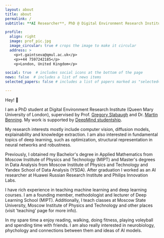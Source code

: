 ```yaml
---
layout: about
title: about
permalink: /
subtitle: **AI Researcher**, PhD @ Digital Environment Research Institute, Queen Mary University of London

profile:
  align: right
  image: prof_pic.jpg
  image_circular: true # crops the image to make it circular
  address: >
    <p>t.gaintseva@qmul.ac.uk</p>
    <p>+44 7597242185</p>
    <p>London, United Kingdom</p>

social: true  # includes social icons at the bottom of the page
news: false  # includes a list of news items
selected_papers: false # includes a list of papers marked as "selected={true}"

---
```


Hey! 👋

I am a PhD student at Digital Environment Research Institute (Queen Mary University of London), supervised by Prof. [Gregory Slabaugh](https://www.eecs.qmul.ac.uk/~gslabaugh/) and Dr. [Martin Benning](https://www.qmul.ac.uk/maths/profiles/benningmartin.html). My work is supported by [DeepMind studentship](https://www.deepmind.com/education). 

My research interests mostly include computer vision, diffusion models, explainability and knowledge extraction. I am also interested in fundamental topics of deep learning, such as optimization, structural representation in neural networks and robustness.

Previously, I obtained my Bachelor's degree in Applied Mathematics from Moscow Institute of Physics and Technology (MIPT) and Master's degrees in Data Analysis from Moscow Institute of Physics and Technology and Yandex School of Data Analysis (YSDA). After graduation I worked as an AI researcher at Huawei Russian Research Institute and Philips Innovation Labs. 

I have rich experience in teaching machine learning and deep learning courses. I am a founding member, methodologist and lecturer of Deep Learning School (MIPT). Additionally, I teach classes at Moscow State University, Moscow Institute of Physics and Technology and other places (visit 'teaching' page for more info). 

In my spare time a enjoy reading, walking, doing fitness, playing voleyball and spending time with friends. I am also really interested in neurobiology, phychology and connections between them and ideas of AI models. 

